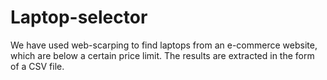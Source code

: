 # Laptop-selector
We have used web-scarping to find laptops from an e-commerce website, which are below a certain price limit. The results are extracted in the form of a CSV file.
